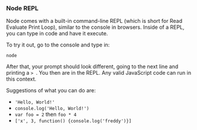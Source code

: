 ### Node REPL
Node comes with a built-in command-line REPL (which is short for Read Evaluate Print Loop), similar to the console in browsers.  Inside of a REPL, you can type in code and have it execute.

To try it out, go to the console and type in:
```shell
node
```

After that, your prompt should look different, going to the next line and printing a `> `.  You then are in the REPL.  Any valid JavaScript code can run in this context.

Suggestions of what you can do are:
  * `'Hello, World!'`
  * `console.log('Hello, World!')`
  * `var foo = 2` then `foo * 4`
  * `['x', 3, function() {console.log('freddy')}]`